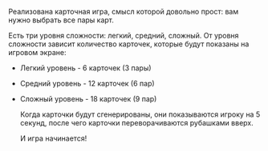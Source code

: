   Реализована карточная игра, смысл которой довольно прост: вам нужно выбрать все пары карт.
  
  Есть три уровня сложности: легкий, средний, сложный. 
  От уровня сложности зависит количество карточек, которые будут показаны на игровом экране:
- Легкий уровень - 6 карточек (3 пары)
- Средний уровень - 12 карточек (6 пар)
- Сложный уровень - 18 карточек (9 пар)
  
  Когда карточки будут сгенерированы, они показываются игроку на 5 секунд, после чего карточки переворачиваются рубашками вверх.
  
  И игра начинается!

